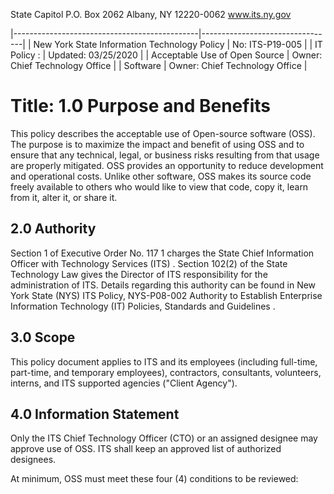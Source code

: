 State Capitol P.O. Box 2062 Albany, NY 12220-0062 www.its.ny.gov

|----------------------------------------------|---------------------------------|
| New York State Information Technology Policy | No:  ITS-P19-005                |
| IT Policy :                                  | Updated:  03/25/2020            |
| Acceptable Use of  Open Source               | Owner:  Chief Technology Office |
| Software                                     | Owner:  Chief Technology Office |

# Title: **1.0 Purpose and Benefits**

This policy describes the acceptable use of Open-source software (OSS). The purpose is to maximize the impact and benefit of using OSS and to ensure that any technical, legal, or business risks resulting from that usage are properly mitigated. OSS provides an opportunity to reduce development and operational costs. Unlike other software, OSS makes its source code freely available to others who would like to view that code, copy it, learn from it, alter it, or share it.

## **2.0 Authority**

Section 1 of Executive Order No. 117 1 charges the State Chief Information Officer with Technology Services (ITS) . Section 102(2) of the State Technology Law gives the Director of ITS responsibility for the administration of ITS. Details regarding this authority can be found in New York State (NYS) ITS Policy, NYS-P08-002 Authority to Establish Enterprise Information Technology (IT) Policies, Standards and Guidelines .

## **3.0 Scope**

This policy document applies to ITS and its employees (including full-time, part-time, and temporary employees), contractors, consultants, volunteers, interns, and ITS supported agencies ("Client Agency").

## **4.0 Information Statement**

Only the ITS Chief Technology Officer (CTO) or an assigned designee may approve use of OSS. ITS shall keep an approved list of authorized designees.

At minimum, OSS must meet these four (4) conditions to be reviewed: